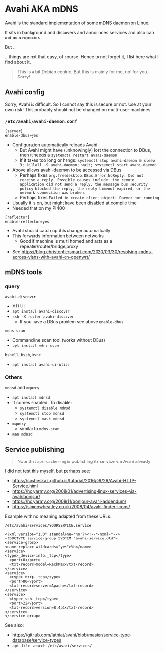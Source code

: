 # Avahi AKA mDNS

Avahi is the standard implementation of some mDNS daemon on Linux.

It sits in background and discovers and announces services and also can act as a repeater.

But ..

.. things are not that easy, of course.  Hence to not forget it, I list here what I find about it.

> This is a bit Debian centric.  But this is mainly for me, not for you.  Sorry!


## Avahi config

Sorry, Avahi is difficult.  So I cannot say this is secure or not.  Use at your own risk!  This probably should not be changed on multi-user-machines.


### `/etc/avahi/avahi-daemon.conf`

```
[server]
enable-dbus=yes
```

- Configuration automatically reloads Avahi
  - But Avahi might have (unknowingly) lost the connection to DBus, then it needs a `systemctl restart avahi-daemon`
  - If it takes too long or hangs: `systemctl stop avahi-daemon & sleep 3; killall -9 avahi-daemon; wait; systemctl start avahi-daemon`
- Above allows avahi-daemon to be accessed via DBus
  - Perhaps fixes `org.freedesktop.DBus.Error.NoReply: Did not receive a reply. Possible causes include: the remote application did not send a reply, the message bus security policy blocked the reply, the reply timeout expired, or the network connection was broken.`
  - Perhaps fixes `Failed to create client object: Daemon not running`
- Usually it is on, but might have been disabled at compile time
- Needed that on my PI400

```
[reflector]
enable-reflector=yes
```

- Avahi should catch up this change automatically
- This forwards information between networks
  - Good if machine is multi homed and acts as a repeater/router/bridge/proxy
- See <https://blog.christophersmart.com/2020/03/30/resolving-mdns-across-vlans-with-avahi-on-openwrt/>


## mDNS tools

### query

`avahi-discover`

- X11 UI
- `apt install avahi-discover`
- `ssh -X router avahi-discover`
  - If you have a DBus problem see above `enable-dbus`

`mdns-scan`

- Commandline scan tool (works without DBus)
- `apt install mdns-scan`

`bshell`, `bssh`, `bvnc`

- `apt install avahi-ui-utils`


### Others

`mdnsd` and `mquery`

- `apt install mdnsd`
- It comes enabled.  To disable:
  - `systemctl disable mdnsd`
  - `systemctl stop mdnsd`
  - `systemctl mask mdnsd`
- `mquery`
  - similar to `mdns-scan`
- `man mdnsd`


## Service publishing

> Note that `apt-cacher-ng` is publishing its service via Avahi already

I did not test this myself, but perhaps see:

- <https://sosheskaz.github.io/tutorial/2016/09/26/Avahi-HTTP-Service.html>
- <https://holyarmy.org/2008/01/advertising-linux-services-via-avahibonjour/>
- <https://holyarmy.org/2008/11/bonjour-avahi-addendum/>
- <https://simonwheatley.co.uk/2008/04/avahi-finder-icons/>

Example with no meaning adapted from these URLs:

`/etc/avahi/services/YOURSERVICE.service`
```
<?xml version="1.0" standalone='no'?><!--*-nxml-*-->
<!DOCTYPE service-group SYSTEM "avahi-service.dtd">
<service-group>
<name replace-wildcards="yes">%h</name>
<service>
<type>_device-info._tcp</type>
  <port>0</port>
  <txt-record>model=RackMac</txt-record>
</service>
<service>
  <type>_http._tcp</type>
  <port>80</port>
  <txt-record>server=Apache</txt-record>
</service>
<service>
  <type>_ssh._tcp</type>
  <port>22</port>
  <txt-record>version=8.4p1</txt-record>
</service>
</service-group>
```

See also:

- <https://github.com/lathiat/avahi/blob/master/service-type-database/service-types>
- `apt-file search /etc/avahi/services/`
